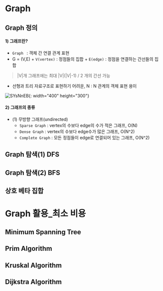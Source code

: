 # Graph

## Graph 정의

#### 1) 그래프란?
  + `Graph ` : 객체 간 연결 관계 표현
  +  G = (V,E)
    + `V(vertex)` : 정점들의 집합
    + `E(edge)` : 정점을 연결하는 간선들의 집합
  > |V|개 그래프에는 최대 |V|(|V|-1) / 2 개의 간선 가능
  + 선형과 트리 자료구조로 표현하기 어려운, N : N 관계의 객체 표현 용이
  
  ![SYsNnEB](https://user-images.githubusercontent.com/71436576/126340242-9e719b1f-7c74-4fbf-b92e-38d36b83946c.png){: width="400" height="300"}
  
#### 2) 그래프의 종류
  + (1) 무방향 그래프(undirected)
    + `Sparse Graph` : vertex의 수보다 edge의 수가 적은 그래프, O(N)
    + `Dense Graph` : vertex의 수보다 edge수가 많은 그래프, O(N^2)
    + `Complete Graph` : 모든 정점들이 edge로 연결되어 있는 그래프, O(N^2)

####
## Graph 탐색(1) DFS

## Graph 탐색(2) BFS

## 상호 베타 집합

# Graph 활용_최소 비용

## Minimum Spanning Tree

## Prim Algorithm

## Kruskal Algorithm

## Dijkstra Algorithm
